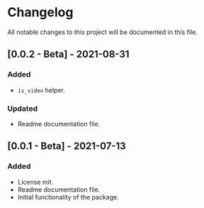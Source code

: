# ChangelogAll notable changes to this project will be documented in this file.## [0.0.2 - Beta] - 2021-08-31### Added- `is_video` helper.### Updated- Readme documentation file.## [0.0.1 - Beta] - 2021-07-13### Added- License mit.- Readme documentation file.- Initial functionality of the package.